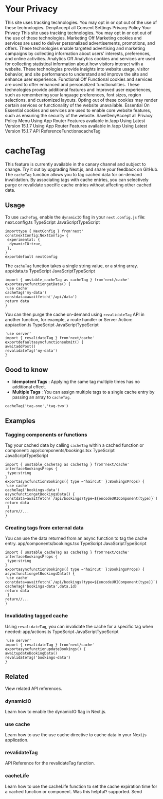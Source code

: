 # Your Privacy
This site uses tracking technologies. You may opt in or opt out of the use of these technologies.
DenyAccept all
Consent Settings
Privacy Policy
Your Privacy
This site uses tracking technologies. You may opt in or opt out of the use of these technologies.
Marketing
Off
Marketing cookies and services are used to deliver personalized advertisements, promotions, and offers. These technologies enable targeted advertising and marketing campaigns by collecting information about users' interests, preferences, and online activities. 
Analytics
Off
Analytics cookies and services are used for collecting statistical information about how visitors interact with a website. These technologies provide insights into website usage, visitor behavior, and site performance to understand and improve the site and enhance user experience.
Functional
Off
Functional cookies and services are used to offer enhanced and personalized functionalities. These technologies provide additional features and improved user experiences, such as remembering your language preferences, font sizes, region selections, and customized layouts. Opting out of these cookies may render certain services or functionality of the website unavailable.
Essential
On
Essential cookies and services are used to enable core website features, such as ensuring the security of the website. 
SaveDenyAccept all
Privacy Policy
Menu
Using App Router
Features available in /app
Using Latest Version
15.1.7
Using App Router
Features available in /app
Using Latest Version
15.1.7
API ReferenceFunctionscacheTag
# cacheTag
This feature is currently available in the canary channel and subject to change. Try it out by upgrading Next.js, and share your feedback on GitHub.
The `cacheTag` function allows you to tag cached data for on-demand invalidation. By associating tags with cache entries, you can selectively purge or revalidate specific cache entries without affecting other cached data.
## Usage
To use `cacheTag`, enable the `dynamicIO` flag in your `next.config.js` file:
next.config.ts
TypeScript
JavaScriptTypeScript
```
importtype { NextConfig } from'next'
constnextConfig:NextConfig= {
 experimental: {
  dynamicIO:true,
 },
}
exportdefault nextConfig
```

The `cacheTag` function takes a single string value, or a string array.
app/data.ts
TypeScript
JavaScriptTypeScript
```
import { unstable_cacheTag as cacheTag } from'next/cache'
exportasyncfunctiongetData() {
'use cache'
cacheTag('my-data')
constdata=awaitfetch('/api/data')
return data
}
```

You can then purge the cache on-demand using `revalidateTag` API in another function, for example, a route handler or Server Action:
app/action.ts
TypeScript
JavaScriptTypeScript
```
'use server'
import { revalidateTag } from'next/cache'
exportdefaultasyncfunctionsubmit() {
awaitaddPost()
revalidateTag('my-data')
}
```

## Good to know
  * **Idempotent Tags** : Applying the same tag multiple times has no additional effect.
  * **Multiple Tags** : You can assign multiple tags to a single cache entry by passing an array to `cacheTag`.


```
cacheTag('tag-one','tag-two')
```

## Examples
### Tagging components or functions
Tag your cached data by calling `cacheTag` within a cached function or component:
app/components/bookings.tsx
TypeScript
JavaScriptTypeScript
```
import { unstable_cacheTag as cacheTag } from'next/cache'
interfaceBookingsProps {
 type:string
}
exportasyncfunctionBookings({ type ='haircut' }:BookingsProps) {
'use cache'
cacheTag('bookings-data')
asyncfunctiongetBookingsData() {
constdata=awaitfetch(`/api/bookings?type=${encodeURIComponent(type)}`)
return data
 }
return//...
}
```

### Creating tags from external data
You can use the data returned from an async function to tag the cache entry.
app/components/bookings.tsx
TypeScript
JavaScriptTypeScript
```
import { unstable_cacheTag as cacheTag } from'next/cache'
interfaceBookingsProps {
 type:string
}
exportasyncfunctionBookings({ type ='haircut' }:BookingsProps) {
asyncfunctiongetBookingsData() {
'use cache'
constdata=awaitfetch(`/api/bookings?type=${encodeURIComponent(type)}`)
cacheTag('bookings-data',data.id)
return data
 }
return//...
}
```

### Invalidating tagged cache
Using `revalidateTag`, you can invalidate the cache for a specific tag when needed:
app/actions.ts
TypeScript
JavaScriptTypeScript
```
'use server'
import { revalidateTag } from'next/cache'
exportasyncfunctionupdateBookings() {
awaitupdateBookingData()
revalidateTag('bookings-data')
}
```

## Related
View related API references.
### dynamicIO
Learn how to enable the dynamicIO flag in Next.js.
### use cache
Learn how to use the use cache directive to cache data in your Next.js application.
### revalidateTag
API Reference for the revalidateTag function.
### cacheLife
Learn how to use the cacheLife function to set the cache expiration time for a cached function or component.
Was this helpful?
supported.
Send
